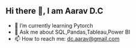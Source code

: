 ## Hi there 👋, I am Aarav D.C

- 🌱 I’m currently learning Pytorch
- 💬 Ask me about SQL,Pandas,Tableau,Power BI
- 📫 How to reach me: dc.aarav@gmail.com


